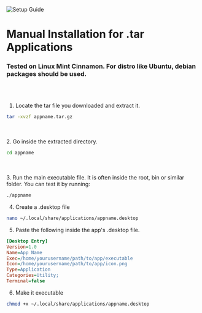 ![Setup Guide](https://img.shields.io/badge/Setup-Guide-blue.svg)
# Manual Installation for .tar Applications
### Tested on Linux Mint Cinnamon. For distro like Ubuntu, debian packages should be used.
<br><br>
1. Locate the tar file you downloaded and extract it.
```bash
tar -xvzf appname.tar.gz
```
<br><br>
2. Go inside the extracted directory.
```bash
cd appname
```
<br><br>
3. Run the main executable file. It is often inside the root, bin or similar folder.
You can test it by running:
```bash
./appname
```
4. Create a .desktop file
```bash
nano ~/.local/share/applications/appname.desktop
```
5. Paste the following inside the app's .desktop file.
```ini
[Desktop Entry]
Version=1.0
Name=App Name
Exec=/home/yourusername/path/to/app/executable
Icon=/home/yourusername/path/to/app/icon.png
Type=Application
Categories=Utility;
Terminal=false
```
6. Make it executable
```bash
chmod +x ~/.local/share/applications/appname.desktop
```
